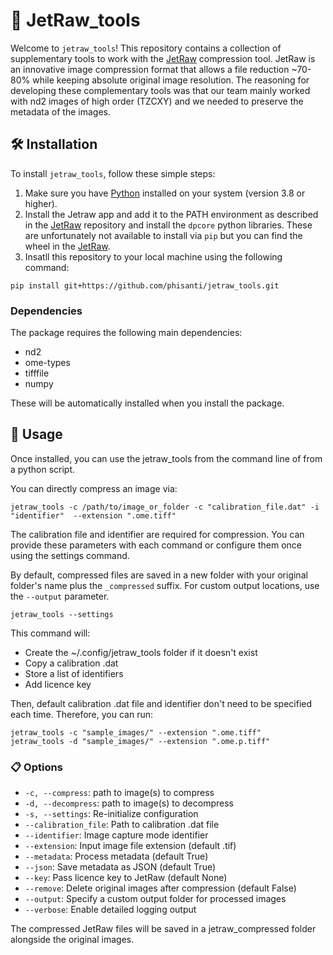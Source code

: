 # 🚀 JetRaw_tools

Welcome to `jetraw_tools`! This repository contains a collection of supplementary tools to work with the [JetRaw](https://github.com/Jetraw/Jetraw) compression tool. JetRaw is an innovative image compression format that allows a file reduction ~70-80% while keeping absolute original image resolution. The reasoning for developing these complementary tools was that our team mainly worked with nd2 images of high order (TZCXY) and we needed to preserve the metadata of the images.

## 🛠️ Installation

To install `jetraw_tools`, follow these simple steps:

1. Make sure you have [Python](https://www.python.org/) installed on your system (version 3.8 or higher). 
2. Install the Jetraw app and add it to the PATH environment as described in the [JetRaw](https://github.com/Jetraw/Jetraw) repository and install the `dpcore` python libraries. These are unfortunately not available to install via `pip` but you can find the wheel in the [JetRaw](https://github.com/Jetraw/Jetraw).
3. Insatll this repository to your local machine using the following command:

```shell
pip install git+https://github.com/phisanti/jetraw_tools.git
```
### Dependencies

The package requires the following main dependencies:
- nd2
- ome-types
- tifffile
- numpy

These will be automatically installed when you install the package.

## 📖 Usage
Once installed, you can use the jetraw_tools from the command line of from a python script. 

You can directly compress an image via:

```
jetraw_tools -c /path/to/image_or_folder -c "calibration_file.dat" -i "identifier"  --extension ".ome.tiff"
```

The calibration file and identifier are required for compression. You can provide these parameters with each command or configure them once using the settings command.

By default, compressed files are saved in a new folder with your original folder's name plus the `_compressed` suffix. For custom output locations, use the `--output` parameter.

```
jetraw_tools --settings
```

This command will:
- Create the ~/.config/jetraw_tools folder if it doesn't exist
- Copy a calibration .dat
- Store a list of identifiers
- Add licence key

Then, default calibration .dat file and identifier don't need to be specified each time. Therefore, you can run:

```
jetraw_tools -c "sample_images/" --extension ".ome.tiff"
jetraw_tools -d "sample_images/" --extension ".ome.p.tiff"

```


### 📋 Options 
- `-c, --compress`: path to image(s) to compress
- `-d, --decompress`: path to image(s) to decompress
- `-s, --settings`: Re-initialize configuration
- `--calibration_file`: Path to calibration .dat file
- `--identifier`: Image capture mode identifier
- `--extension`: Input image file extension (default .tif)
- `--metadata`: Process metadata (default True)
- `--json`: Save metadata as JSON (default True)
- `--key`: Pass licence key to JetRaw (default None)
- `--remove`: Delete original images after compression (default False)
- `--output`: Specify a custom output folder for processed images
- `--verbose`: Enable detailed logging output

The compressed JetRaw files will be saved in a jetraw_compressed folder alongside the original images.




